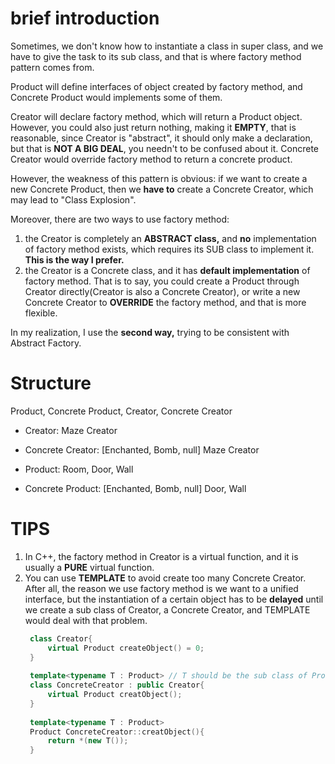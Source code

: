 # brief introduction

Sometimes, we don't know how to instantiate a class in super class, and we have to give the task to its sub class, and that is where factory method pattern comes from.

Product will define interfaces of object created by factory method, and Concrete Product would implements some of them.  

Creator will declare factory method, which will return a Product object. However, you could also just return nothing, making it **EMPTY**, that is reasonable, since Creator is "abstract", it should only make a declaration, but that is **NOT A BIG DEAL**, you needn't to be confused about it. Concrete Creator would override factory method to return a concrete product. 

However, the weakness of this pattern is obvious: if we want to create a new Concrete Product, then we **have to** create a Concrete Creator, which may lead to "Class Explosion".

Moreover, there are two ways to use factory method: 

1. the Creator is completely an **ABSTRACT class,** and **no** implementation of factory method exists, which requires its SUB class to implement it. **This is the way I prefer.**
2. the Creator is a Concrete class, and it has **default implementation** of factory method. That is to say, you could create a Product through Creator directly(Creator is also a Concrete Creator), or write a new Concrete Creator to **OVERRIDE** the factory method, and that is more flexible.

In my realization, I use the **second way,**  trying to be consistent with Abstract Factory.

# Structure

Product, Concrete Product, Creator, Concrete Creator

- Creator: Maze Creator

- Concrete Creator: [Enchanted, Bomb, null] Maze Creator

- Product: Room, Door, Wall

- Concrete Product: [Enchanted, Bomb, null] Door, Wall



# TIPS

1. In C++, the factory method in Creator is a virtual function, and it is usually a **PURE** virtual function.
2. You can use **TEMPLATE** to avoid create too many Concrete Creator. After all, the reason we use factory method is we want to a unified interface, but the instantiation of a certain object has to be **delayed** until we create a sub class of Creator, a Concrete Creator, and TEMPLATE would deal with that problem.
   ```C++
    class Creator{
        virtual Product createObject() = 0;
    }
    
    template<typename T : Product> // T should be the sub class of Product.
    class ConcreteCreator : public Creator{
        virtual Product creatObject();
    }
    
    template<typename T : Product>
    Product ConcreteCreator::creatObject(){
        return *(new T());
    }
   ```

   
